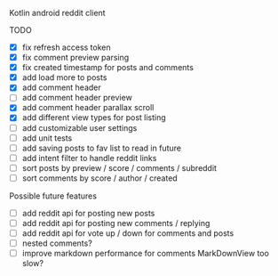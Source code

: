 Kotlin android reddit client

TODO
- [X] fix refresh access token
- [X] fix comment preview parsing
- [X] fix created timestamp for posts and comments
- [X] add load more to posts
- [X] add comment header
- [ ] add comment header preview
- [X] add comment header parallax scroll
- [X] add different view types for post listing
- [ ] add customizable user settings
- [ ] add unit tests
- [ ] add saving posts to fav list to read in future
- [ ] add intent filter to handle reddit links
- [ ] sort posts by preview / score / comments / subreddit
- [ ] sort comments by score / author / created

Possible future features
- [ ] add reddit api for posting new posts
- [ ] add reddit api for posting new comments / replying
- [ ] add reddit api for vote up / down for comments and posts
- [ ] nested comments?
- [ ] improve markdown performance for comments MarkDownView too slow?
